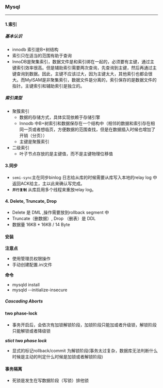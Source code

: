 ### Mysql

------

#### 1.索引

##### 基本认识

* innodb 索引是B+树结构
* 索引只在适当的范围有助于查询
* InnoDB是聚集索引，数据文件是和索引绑在一起的，必须要有主键，通过主键索引效率很高。但是辅助索引需要两次查询，先查询到主键，然后再通过主键查询到数据。因此，主键不应该过大，因为主键太大，其他索引也都会很大。而MyISAM是非聚集索引，数据文件是分离的，索引保存的是数据文件的指针。主键索引和辅助索引是独立的。

##### 索引类型

* 聚簇索引
  * 数据的存储方式，具体实现依赖于存储引擎
  * Innodb 中B+树索引和数据保存在一个结构中（相邻的数据和索引存在相同一页或者想临页，方便数据的范围查找，但是在数据插入时候也增加了开销（分页））
  * 主键是聚簇索引
* 二级索引
  * 叶子节点存放的是主键值，而不是主键物理位移值

#### 3.同步

* `semi-sync`主在同步binlog 日志给从库的时候需要从库写入本地的relay log 中返回ACK给主，主以此来确认写完成。
* **`并行复制`** 从库启用多个线程来重放relay log。





#### **4. Delete, Truncate, Drop** 

- Delete  是 DML ,操作需要放到rollback segment 中
- Truncate（删数据）, Drop （删表）是 DDL
- 数据量 16KB * 16KB / 14 Byte 



#### 安装

**注意点**

* 使用管理员权限操作
* 手动创建配置.ini文件

**命令**

* mysqld install
* mysqld --initialize-insecure

##### Cascading Aborts

#### two phase-lock

- 事务开启后，会依次有加锁解锁阶段，加锁阶段只能加或者升级锁，解锁阶段只能解锁或者降级锁

***stict two phase lock***

- 显式的标记rollback/commit 为解锁阶段(事务太过复杂，数据库无法判断什么时候是主动的判定什么时候是加锁或者解锁阶段)

#### 事务隔离

- 死锁是发生在写数据阶段（写锁）排他锁

